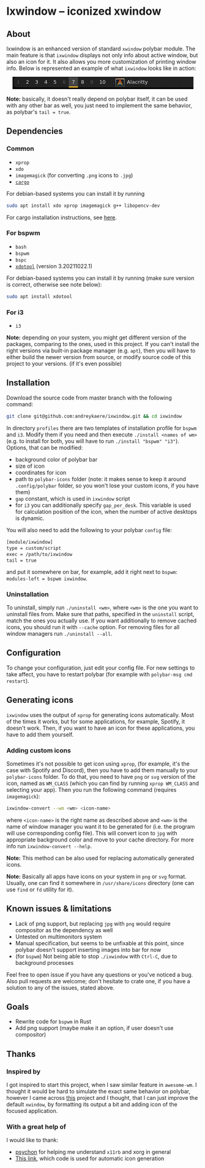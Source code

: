 # Ixwindow – iconized xwindow 

## About
Ixwindow is an enhanced version of standard `xwindow` polybar module. The main
feature is that `ixwindow` displays not only info about active window, but also 
an icon for it. It also allows you more customization of printing window info.
Below is represented an example of what `ixwindow` looks like in action:

<p align="center">
  <img src="examples/example.gif" alt="animated" />
</p>

**Note:** basically, it doesn't really depend on polybar itself, it can be used 
with any other bar as well, you just need to implement the same behavior,
as polybar's `tail = true`.


## Dependencies

### Common 
- `xprop`
- `xdo`
- `imagemagick` (for converting `.png` icons to `.jpg`)
- [`cargo`](https://github.com/rust-lang/cargo)

For debian-based systems you can install it by running
```bash
sudo apt install xdo xprop imagemagick g++ libopencv-dev 
```
For cargo installation instructions, see [here](https://github.com/rust-lang/cargo).

### For bspwm
- `bash`
- `bspwm`
- `bspc`
- [`xdotool`](https://github.com/jordansissel/xdotool) (version 3.20211022.1)

For debian-based systems you can install it by running (make sure version is
correct, otherwise see note below):
```bash
sudo apt install xdotool
```

### For i3
- `i3`

**Note:** depending on your system, you might get different version of the
packages, comparing to the ones, used in this project. If you can't install
the right versions via built-in package manager (e.g. `apt`), then you will 
have to either build the newer version from source, or modify source code of 
this project to your versions. (if it's even possible)


## Installation

Download the source code from master branch with the following command:
```bash
git clone git@github.com:andreykaere/ixwindow.git && cd ixwindow
```
In directory `profiles` there are two templates of installation profile for
`bspwm` and `i3`. Modify them if you need and then execute `./install <names
of wm>` (e.g. to install for both, you will have to run `./install "bspwm"
"i3"`). Options, that can be modified: 
- background color of polybar bar
- size of icon
- coordinates for icon
- path to `polybar-icons` folder (note: it makes sense to keep it 
around `.config/polybar` folder, so you won't lose your custom icons, 
if you have them)
- `gap` constant, which is used in `ixwindow` script 
- for `i3` you can additionally specify `gap_per_desk`. This variable is used
  for calculation position of the icon, when the number of active desktops is
  dynamic.

You will also need to add the following to your polybar `config` file:

```dosini
[module/ixwindow]
type = custom/script
exec = /path/to/ixwindow
tail = true
```

and put it somewhere on bar, for example, add it right next to `bspwm`: 
`modules-left = bspwm ixwindow`.

### Uninstallation

To uninstall, simply run `./uninstall <wm>`, where `<wm>` is the one you want
to uninstall files from. Make sure that paths, specified in the `uninstall` 
script, match the ones you actually use. If you want additionally to remove 
cached icons, you should run it with `--cache` option. For removing files for
all window managers run `./uninstall --all`.

## Configuration

To change your configuration, just edit your config file. For new settings to
take affect, you have to restart polybar (for example with `polybar-msg cmd
restart`).

## Generating icons

`ixwindow` uses the output of `xprop` for generating icons automatically. 
Most of the times it works, but for some applications, for example, Spotify,
it doesn't work. Then, if you want to have an icon for these applications, you 
have to add them yourself. 

### Adding custom icons

Sometimes it's not possible to get icon using `xprop`, (for example, it's the 
case with Spotify and Discord), then you have to add them manually to your 
`polybar-icons` folder. To do that, you need to have `png` or `svg` version
of the icon, named as `WM_CLASS` (which you can find by running `xprop
WM_CLASS` and selecting your app). Then you run the following command
(requires `imagemagick`): 
```bash
ixwindow-convert --wm <wm> <icon-name>
```
where `<icon-name>` is the right name as described above and `<wm>` is the
name of window manager you want it to be generated for (i.e. the program will
use corresponding config file). This will convert icon to `jpg` with
appropriate background color and move to your cache directory. For more info
run `ixwindow-convert --help`.

**Note:** This method can be also used for replacing automatically generated
icons. 

**Note:** Basically all apps have icons on your system in `png` or `svg`
format. Usually, one can find it somewhere in `/usr/share/icons` directory
(one can use `find` or `fd` utility for it).

## Known issues & limitations

- Lack of png support, but replacing `jpg` with `png` would require compositor 
as the dependency as well
- Untested on multimonitors system
- Manual specification, but seems to be unfixable at this point, since polybar 
doesn't support inserting images into bar for now
- (for `bspwm`) Not being able to stop `./ixwindow` with `Ctrl-C`, due to background
  processes

Feel free to open issue if you have any questions or you've noticed a bug.
Also pull requests are welcome; don't hesitate to crate one, if you have a
solution to any of the issues, stated above.

## Goals

- Rewrite code for `bspwm` in Rust
- Add png support (maybe make it an option, if user doesn't use compositor)

## Thanks

### Inspired by

I got inspired to start this project, when I saw similar feature in
`awesome-wm`. I thought it would be hard to simulate the exact same behavior
on polybar, however I came across
[this](https://github.com/MateoNitro550/xxxwindowPolybarModule) project and I
thought, that I can just improve the default `xwindow`, by formatting its
output a bit and adding icon of the focused application.

### With a great help of

I would like to thank:
- [psychon](https://github.com/psychon) for helping me understand `x11rb` and
xorg in general
- [This
  link](https://unix.stackexchange.com/questions/48860/how-to-dump-the-icon-of-a-running-x-program),
  which code is used for automatic icon generation

